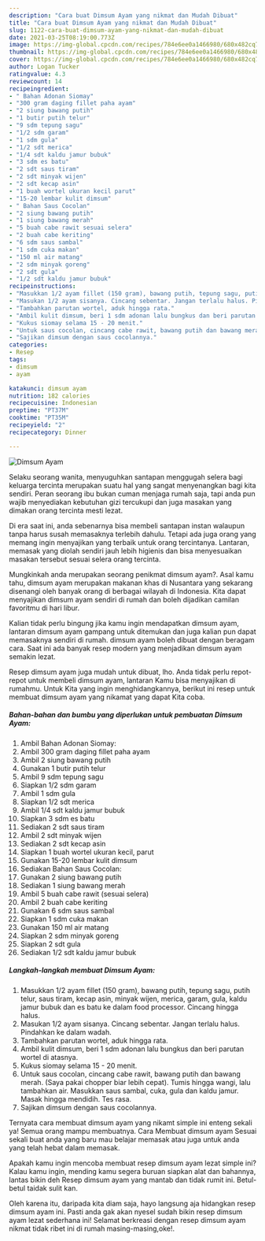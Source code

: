 ```yaml
---
description: "Cara buat Dimsum Ayam yang nikmat dan Mudah Dibuat"
title: "Cara buat Dimsum Ayam yang nikmat dan Mudah Dibuat"
slug: 1122-cara-buat-dimsum-ayam-yang-nikmat-dan-mudah-dibuat
date: 2021-03-25T08:19:00.773Z
image: https://img-global.cpcdn.com/recipes/784e6ee0a1466980/680x482cq70/dimsum-ayam-foto-resep-utama.jpg
thumbnail: https://img-global.cpcdn.com/recipes/784e6ee0a1466980/680x482cq70/dimsum-ayam-foto-resep-utama.jpg
cover: https://img-global.cpcdn.com/recipes/784e6ee0a1466980/680x482cq70/dimsum-ayam-foto-resep-utama.jpg
author: Logan Tucker
ratingvalue: 4.3
reviewcount: 14
recipeingredient:
- " Bahan Adonan Siomay"
- "300 gram daging fillet paha ayam"
- "2 siung bawang putih"
- "1 butir putih telur"
- "9 sdm tepung sagu"
- "1/2 sdm garam"
- "1 sdm gula"
- "1/2 sdt merica"
- "1/4 sdt kaldu jamur bubuk"
- "3 sdm es batu"
- "2 sdt saus tiram"
- "2 sdt minyak wijen"
- "2 sdt kecap asin"
- "1 buah wortel ukuran kecil parut"
- "15-20 lembar kulit dimsum"
- " Bahan Saus Cocolan"
- "2 siung bawang putih"
- "1 siung bawang merah"
- "5 buah cabe rawit sesuai selera"
- "2 buah cabe keriting"
- "6 sdm saus sambal"
- "1 sdm cuka makan"
- "150 ml air matang"
- "2 sdm minyak goreng"
- "2 sdt gula"
- "1/2 sdt kaldu jamur bubuk"
recipeinstructions:
- "Masukkan 1/2 ayam fillet (150 gram), bawang putih, tepung sagu, putih telur, saus tiram, kecap asin, minyak wijen, merica, garam, gula, kaldu jamur bubuk dan es batu ke dalam food processor. Cincang hingga halus."
- "Masukan 1/2 ayam sisanya. Cincang sebentar. Jangan terlalu halus. Pindahkan ke dalam wadah."
- "Tambahkan parutan wortel, aduk hingga rata."
- "Ambil kulit dimsum, beri 1 sdm adonan lalu bungkus dan beri parutan wortel di atasnya."
- "Kukus siomay selama 15 - 20 menit."
- "Untuk saus cocolan, cincang cabe rawit, bawang putih dan bawang merah. (Saya pakai chopper biar lebih cepat). Tumis hingga wangi, lalu tambahkan air. Masukkan saus sambal, cuka, gula dan kaldu jamur. Masak hingga mendidih. Tes rasa."
- "Sajikan dimsum dengan saus cocolannya."
categories:
- Resep
tags:
- dimsum
- ayam

katakunci: dimsum ayam 
nutrition: 182 calories
recipecuisine: Indonesian
preptime: "PT37M"
cooktime: "PT35M"
recipeyield: "2"
recipecategory: Dinner

---
```



![Dimsum Ayam](https://img-global.cpcdn.com/recipes/784e6ee0a1466980/680x482cq70/dimsum-ayam-foto-resep-utama.jpg)

Selaku seorang wanita, menyuguhkan santapan menggugah selera bagi keluarga tercinta merupakan suatu hal yang sangat menyenangkan bagi kita sendiri. Peran seorang ibu bukan cuman menjaga rumah saja, tapi anda pun wajib menyediakan kebutuhan gizi tercukupi dan juga masakan yang dimakan orang tercinta mesti lezat.

Di era  saat ini, anda sebenarnya bisa membeli santapan instan walaupun tanpa harus susah memasaknya terlebih dahulu. Tetapi ada juga orang yang memang ingin menyajikan yang terbaik untuk orang tercintanya. Lantaran, memasak yang diolah sendiri jauh lebih higienis dan bisa menyesuaikan masakan tersebut sesuai selera orang tercinta. 



Mungkinkah anda merupakan seorang penikmat dimsum ayam?. Asal kamu tahu, dimsum ayam merupakan makanan khas di Nusantara yang sekarang disenangi oleh banyak orang di berbagai wilayah di Indonesia. Kita dapat menyajikan dimsum ayam sendiri di rumah dan boleh dijadikan camilan favoritmu di hari libur.

Kalian tidak perlu bingung jika kamu ingin mendapatkan dimsum ayam, lantaran dimsum ayam gampang untuk ditemukan dan juga kalian pun dapat memasaknya sendiri di rumah. dimsum ayam boleh dibuat dengan beragam cara. Saat ini ada banyak resep modern yang menjadikan dimsum ayam semakin lezat.

Resep dimsum ayam juga mudah untuk dibuat, lho. Anda tidak perlu repot-repot untuk membeli dimsum ayam, lantaran Kamu bisa menyajikan di rumahmu. Untuk Kita yang ingin menghidangkannya, berikut ini resep untuk membuat dimsum ayam yang nikamat yang dapat Kita coba.

<!--inarticleads1-->

##### Bahan-bahan dan bumbu yang diperlukan untuk pembuatan Dimsum Ayam:

1. Ambil  Bahan Adonan Siomay:
1. Ambil 300 gram daging fillet paha ayam
1. Ambil 2 siung bawang putih
1. Gunakan 1 butir putih telur
1. Ambil 9 sdm tepung sagu
1. Siapkan 1/2 sdm garam
1. Ambil 1 sdm gula
1. Siapkan 1/2 sdt merica
1. Ambil 1/4 sdt kaldu jamur bubuk
1. Siapkan 3 sdm es batu
1. Sediakan 2 sdt saus tiram
1. Ambil 2 sdt minyak wijen
1. Sediakan 2 sdt kecap asin
1. Siapkan 1 buah wortel ukuran kecil, parut
1. Gunakan 15-20 lembar kulit dimsum
1. Sediakan  Bahan Saus Cocolan:
1. Gunakan 2 siung bawang putih
1. Sediakan 1 siung bawang merah
1. Ambil 5 buah cabe rawit (sesuai selera)
1. Ambil 2 buah cabe keriting
1. Gunakan 6 sdm saus sambal
1. Siapkan 1 sdm cuka makan
1. Gunakan 150 ml air matang
1. Siapkan 2 sdm minyak goreng
1. Siapkan 2 sdt gula
1. Sediakan 1/2 sdt kaldu jamur bubuk




<!--inarticleads2-->

##### Langkah-langkah membuat Dimsum Ayam:

1. Masukkan 1/2 ayam fillet (150 gram), bawang putih, tepung sagu, putih telur, saus tiram, kecap asin, minyak wijen, merica, garam, gula, kaldu jamur bubuk dan es batu ke dalam food processor. Cincang hingga halus.
1. Masukan 1/2 ayam sisanya. Cincang sebentar. Jangan terlalu halus. Pindahkan ke dalam wadah.
1. Tambahkan parutan wortel, aduk hingga rata.
1. Ambil kulit dimsum, beri 1 sdm adonan lalu bungkus dan beri parutan wortel di atasnya.
1. Kukus siomay selama 15 - 20 menit.
1. Untuk saus cocolan, cincang cabe rawit, bawang putih dan bawang merah. (Saya pakai chopper biar lebih cepat). Tumis hingga wangi, lalu tambahkan air. Masukkan saus sambal, cuka, gula dan kaldu jamur. Masak hingga mendidih. Tes rasa.
1. Sajikan dimsum dengan saus cocolannya.




Ternyata cara membuat dimsum ayam yang nikamt simple ini enteng sekali ya! Semua orang mampu membuatnya. Cara Membuat dimsum ayam Sesuai sekali buat anda yang baru mau belajar memasak atau juga untuk anda yang telah hebat dalam memasak.

Apakah kamu ingin mencoba membuat resep dimsum ayam lezat simple ini? Kalau kamu ingin, mending kamu segera buruan siapkan alat dan bahannya, lantas bikin deh Resep dimsum ayam yang mantab dan tidak rumit ini. Betul-betul taidak sulit kan. 

Oleh karena itu, daripada kita diam saja, hayo langsung aja hidangkan resep dimsum ayam ini. Pasti anda gak akan nyesel sudah bikin resep dimsum ayam lezat sederhana ini! Selamat berkreasi dengan resep dimsum ayam nikmat tidak ribet ini di rumah masing-masing,oke!.

